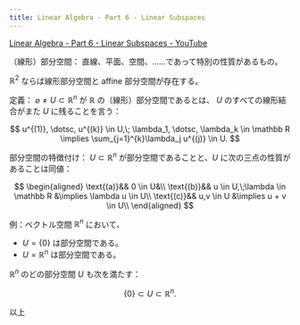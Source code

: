 ```yaml
---
title: Linear Algebra - Part 6 - Linear Subspaces
---
```


[Linear Algebra - Part 6 - Linear Subspaces - YouTube](https://www.youtube.com/watch?v=TITspOSjMZw&list=PLBh2i93oe2quLc5zaxD0WHzQTGrXMwAI6&index=6)

（線形）部分空間：
直線、平面、空間、……であって特別の性質があるもの。

$\mathbb R^2$ ならば線形部分空間と affine 部分空間が存在する。

定義：
$\varnothing \ne U \subset \mathbb R^n$ が $\mathbb R$ の（線形）部分空間であるとは、
$U$ のすべての線形結合がまた $U$ に残ることを言う：

$$
u^{(1)}, \dotsc, u^{(k)} \in U,\;
\lambda_1, \dotsc, \lambda_k \in \mathbb R
\implies
\sum_{j=1}^{k}\lambda_j u^{(j)} \in U.
$$

部分空間の特徴付け：
$U \subset \mathbb R^n$ が部分空間であることと、$U$ に次の三点の性質があることは同値：

$$
\begin{aligned}
\text{(a)}&& 0 \in U&\\
\text{(b)}&& u \in U,\;\lambda \in \mathbb R &\implies \lambda u \in U\\
\text{(c)}&& u,v \in U &\implies u + v \in U\\
\end{aligned}
$$

例：ベクトル空間 $\mathbb R^n$ において、

* $U = \lbrace 0 \rbrace$ は部分空間である。
* $U = \mathbb R^n$ は部分空間である。

$\mathbb R^n$ のどの部分空間 $U$ も次を満たす：

$$
\lbrace 0 \rbrace \subset U \subset \mathbb R^n.
$$

以上
